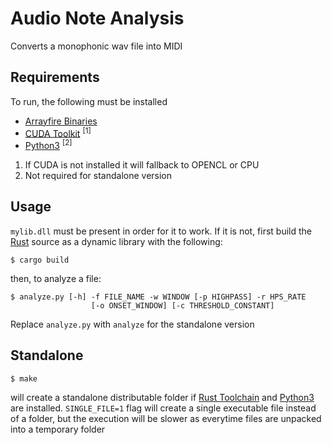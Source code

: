 # Audio Note Analysis

Converts a monophonic wav file into MIDI

## Requirements

To run, the following must be installed 

  - [Arrayfire Binaries]
  - [CUDA Toolkit] <sup>[1]</sup>
  - [Python3] <sup>[2]</sup>

 1. If CUDA is not installed it will fallback to OPENCL or CPU
 2. Not required for standalone version

## Usage

`mylib.dll` must be present in order for it to work. If it is not, first build the [Rust] source as a dynamic library with the following:
```
$ cargo build
```
then, to analyze a file:
```
$ analyze.py [-h] -f FILE_NAME -w WINDOW [-p HIGHPASS] -r HPS_RATE
                  [-o ONSET_WINDOW] [-c THRESHOLD_CONSTANT]
```
Replace `analyze.py` with `analyze` for the standalone version

## Standalone

```
$ make
```

will create a standalone distributable folder if [Rust Toolchain][Rust] and [Python3] are installed. `SINGLE_FILE=1` flag will create a single executable file instead of a folder, but the execution will be slower as everytime files are unpacked into a temporary folder

[Arrayfire Binaries]: <https://arrayfire.com/download/>
[CUDA Toolkit]: <https://developer.nvidia.com/cuda-toolkit>
[Python3]: <https://www.python.org/downloads/>
[Rust]: <https://www.rust-lang.org/en-US/install.html>

